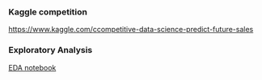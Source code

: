 



### Kaggle competition

https://www.kaggle.com/ccompetitive-data-science-predict-future-sales


### Exploratory Analysis

[EDA notebook](https://nbviewer.jupyter.org/github/laionz/House-Prices/blob/master/EDA.ipynb)
